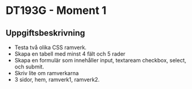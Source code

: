 #  DT193G - Moment 1 

## Uppgiftsbeskrivning

- Testa två olika CSS ramverk.
- Skapa en tabell med minst 4 fält och 5 rader
- Skapa en formulär som innehåller input, textaream checkbox, select, och submit.
- Skriv lite om ramverkarna
- 3 sidor, hem, ramverk1, ramverk2. 
 